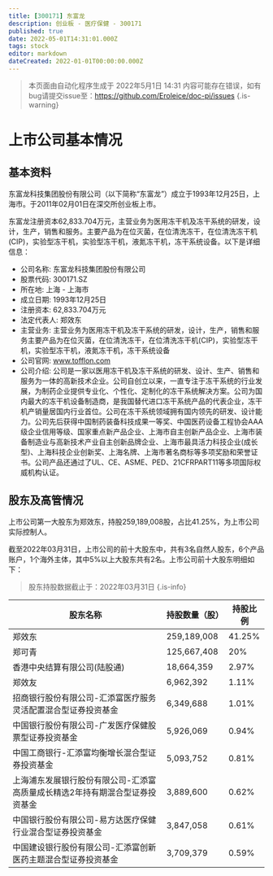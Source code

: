```yaml
---
title: [300171] 东富龙
description: 创业板 - 医疗保健 - 300171
published: true
date: 2022-05-01T14:31:01.000Z
tags: stock
editor: markdown
dateCreated: 2022-01-01T00:00:00.000Z
---
```


> 本页面由自动化程序生成于 2022年5月1日 14:31
> 内容可能存在错误，如有bug请提交issue至：https://github.com/Eroleice/doc-pi/issues
{.is-warning}

# 上市公司基本情况

## 基本资料

东富龙科技集团股份有限公司（以下简称“东富龙”）成立于1993年12月25日，上海市。于2011年02月01日在深交所创业板上市。

东富龙注册资本62,833.704万元，主营业务为医用冻干机及冻干系统的研发，设计，生产，销售和服务。主要产品为在位灭菌，在位清洗冻干，在位清洗冻干机(CIP)，实验型冻干机，实验型冻干机，液氮冻干机，冻干系统设备。以下是详细信息：

- 公司名称: 东富龙科技集团股份有限公司
- 股票代码: 300171.SZ
- 所在地: 上海 - 上海市
- 成立日期: 1993年12月25日
- 注册资本: 62,833.704万元
- 法定代表人: 郑效东
- 主营业务: 主营业务为医用冻干机及冻干系统的研发，设计，生产，销售和服务主要产品为在位灭菌，在位清洗冻干，在位清洗冻干机(CIP)，实验型冻干机，实验型冻干机，液氮冻干机，冻干系统设备
- 公司官网: www.tofflon.com
- 公司介绍: 公司是一家以医用冻干机及冻干系统的研发、设计、生产、销售和服务为一体的高新技术企业。公司自创立以来，一直专注于冻干系统的行业发展，为制药企业提供专业化、个性化、定制化的冻干系统解决方案。公司为国内最大的冻干机设备制造商，是我国替代进口冻干系统产品的代表企业，冻干机产销量居国内行业首位。公司在冻干系统领域拥有国内领先的研发、设计能力。公司先后获得中国制药装备科技成果一等奖、中国医药设备工程协会AAA级企业信用等级、国家重点新产品企业、上海市自主创新产品企业、上海市装备制造业与高新技术产业自主创新品牌企业、上海市最具活力科技企业(成长型)、上海科技企业创新奖、上海名牌、上海市著名商标等多项奖励和荣誉证书。公司产品还通过了UL、CE、ASME、PED、21CFRPART11等多项国际权威机构认证。


## 股东及高管情况

上市公司第一大股东为郑效东，持股259,189,008股，占比41.25%，为上市公司实际控制人。

截至2022年03月31日，上市公司的前十大股东中，共有3名自然人股东，6个产品账户，1个海外主体，其中5%以上大股东共有2名。上市公司前十大股东明细如下：

> 股东持股数据截止于：2022年03月31日
{.is-info}

| 股东名称 | 持股数量（股） | 持股比例 |
| --- | --- | --- |
| 郑效东 | 259,189,008 | 41.25% |
| 郑可青 | 125,667,408 | 20% |
| 香港中央结算有限公司(陆股通) | 18,664,359 | 2.97% |
| 郑效友 | 6,962,392 | 1.11% |
| 招商银行股份有限公司-汇添富医疗服务灵活配置混合型证券投资基金 | 6,349,688 | 1.01% |
| 中国银行股份有限公司-广发医疗保健股票型证券投资基金 | 5,926,069 | 0.94% |
| 中国工商银行-汇添富均衡增长混合型证券投资基金 | 5,093,752 | 0.81% |
| 上海浦东发展银行股份有限公司-汇添富高质量成长精选2年持有期混合型证券投资基金 | 3,889,600 | 0.62% |
| 中国银行股份有限公司-易方达医疗保健行业混合型证券投资基金 | 3,847,058 | 0.61% |
| 中国建设银行股份有限公司-汇添富创新医药主题混合型证券投资基金 | 3,709,379 | 0.59% |




